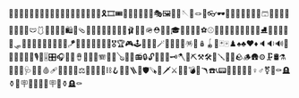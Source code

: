 🎈🎆🎇🧨✨🎉🎊🎃🎄🎋🎍🎎🎏🎐🎑🧧🎀🎁🎗️🎞️🎟️🎫🎠🛝🎡🎢🎪🎭🖼️🎨🧵🪡🧶🪢🛒👓🕶️🦺🥽🥼🧥👔👕👖🩳🧣🧤🧦👗🥻👘👚🪭🩲🩱👙👛👜👝🛍️🎒🩴👞👟🥾🥿👠👡👢🪮🩰👑🧢🪖⛑️👒🎩🎓💋💄💍💎⚽⚾🥎🏀🏐🏈🏉🎱🎳🥌⛳⛸️🎣🤿🎽🛶🎿🛷🥅🏒🥍🏏🏑🏓🏸🎾🥏🪁🎯🥊🥋🥇🥈🥉🏅🎖️🏆🎮🕹️🎰🎲🔮🪄🧿🪬🧩🧸🪅🪩🪆🪀🎴🃏🀄♟️♠️♣️♥️♦️🔈🔉🔊📢📣🔔🎼🎵🎶🎙️🎤🎚️🎛️🎧📯🥁🪘🪇🎷🪈🪗🎺🎸🪕🎻🎹📻🔒🔓🔏🔐🔑🗝️🪓🔨⛏️⚒️🛠️🔧🪛🔩🧱🪨🪵🛖⚙️🗜️🛢️⚗️🧪🧫🧬🩺🩻💉🩸🩹🩼💊🔬🔭⚖️📿🔗⛓️‍💥⛓️🪝🧰🧲🪜🦯🛡️🪚🏹🗡️⚔️🔪🫙💣🔫🪃☎️📞📟📠📱📲📳📴♀️♂️⚧️🚬⚰️🪦⚱️🗿🪧🪪🔋🪫🪪🪧🗿⚱️🪦⚰️
